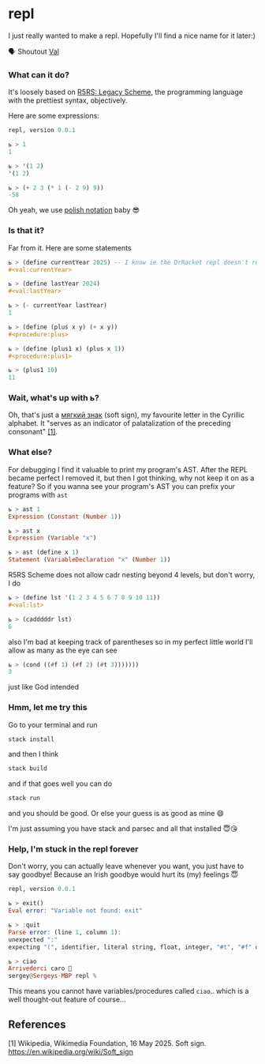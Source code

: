 # repl

I just really wanted to make a repl. Hopefully I'll find a nice name for it later:)

🗣️ Shoutout [Val](https://github.com/valbuild/val)

### What can it do?

It's loosely based on [R5RS: Legacy Scheme](https://docs.racket-lang.org/r5rs/index.html), the programming language with the prettiest syntax, objectively.

Here are some expressions:

```hs
repl, version 0.0.1

ь > 1
1

ь > '(1 2)
'(1 2)

ь > (+ 2 3 (* 1 (- 2 9) 9))
-58
```

Oh yeah, we use [polish notation](https://dl.acm.org/doi/pdf/10.5555/1074100.1074698) baby 😎

### Is that it?

Far from it. Here are some statements

```haskell
ь > (define currentYear 2025) -- I know ie the DrRacket repl doesn't return this. Sue me!
#<val:currentYear>

ь > (define lastYear 2024)
#<val:lastYear>

ь > (- currentYear lastYear)
1

ь > (define (plus x y) (+ x y))
#<procedure:plus>

ь > (define (plus1 x) (plus x 1))
#<procedure:plus1>

ь > (plus1 10)
11
```

### Wait, what's up with ь?

Oh, that's just a [мягкий знак](https://ru.wikipedia.org/wiki/%D0%AC) (soft sign), my favourite letter in the Cyrillic alphabet. It "serves as an indicator of palatalization of the preceding consonant" [[1]](#1).

### What else?

For debugging I find it valuable to print my program's AST. After the REPL became perfect I removed it, but then I got thinking, why not keep it on as a feature? So if you wanna see your program's AST you can prefix your programs with `ast`

```haskell
ь > ast 1
Expression (Constant (Number 1))

ь > ast x
Expression (Variable "x")

ь > ast (define x 1)
Statement (VariableDeclaration "x" (Number 1))
```

R5RS Scheme does not allow cadr nesting beyond 4 levels, but don't worry, I do

```haskell
ь > (define lst '(1 2 3 4 5 6 7 8 9 10 11))
#<val:lst>

ь > (cadddddr lst)
6
```

also I'm bad at keeping track of parentheses so in my perfect little world I'll allow as many as the eye can see

```haskell
ь > (cond ((#f 1) (#f 2) (#t 3)))))))
3
```

just like God intended

### Hmm, let me try this

Go to your terminal and run

```bash
stack install
```

and then I think

```bash
stack build
```

and if that goes well you can do

```bash
stack run
```

and you should be good. Or else your guess is as good as mine 😄

I'm just assuming you have stack and parsec and all that installed 😇😘

### Help, I'm stuck in the repl forever

Don't worry, you can actually leave whenever you want, you just have to say goodbye! Because an Irish goodbye would hurt its (my) feelings 😇

```haskell
repl, version 0.0.1

ь > exit()
Eval error: "Variable not found: exit"

ь > :quit
Parse error: (line 1, column 1):
unexpected ":"
expecting "(", identifier, literal string, float, integer, "#t", "#f" or "'"

ь > ciao
Arrivederci caro 👋
sergey@Sergeys-MBP repl %
```

This means you cannot have variables/procedures called `ciao`.. which is a well thought-out feature of course...

## References
<a id="1">[1]</a> 
Wikipedia, Wikimedia Foundation, 16 May 2025.
Soft sign.
https://en.wikipedia.org/wiki/Soft_sign